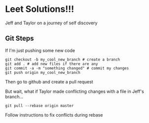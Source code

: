 # Leet Solutions!!!

Jeff and Taylor on a journey of self discovery

## Git Steps

If I'm just pushing some new code

```
git checkout -b my_cool_new_branch # create a branch
git add . # add new files if there are any
git commit -a -m "something changed" # commit my changes
git push origin my_cool_new_branch
```

Then go to github and create a pull request

But wait, what if Taylor made conflicting changes with a file in Jeff's branch...

```
git pull --rebase origin master
```

Follow instructions to fix conflicts during rebase
